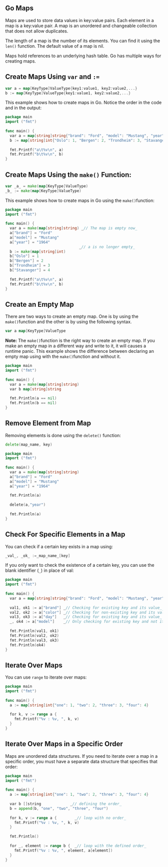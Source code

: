 ## Go Maps

Maps are used to store data values in key:value pairs. Each element in a map is a key:value pair. A map is an unordered and changeable collection that does not allow duplicates.

The length of a map is the number of its elements. You can find it using the `len()` function. The default value of a map is nil. 

Maps hold references to an underlying hash table. Go has multiple ways for creating maps.

## Create Maps Using `var` and `:=`

```go
var a = map[KeyType]ValueType{key1:value1, key2:value2,...}
b := map[KeyType]ValueType{key1:value1, key2:value2,...}
```

This example shows how to create maps in Go. Notice the order in the code and in the output:

```go
package main  
import ("fmt")  
  
func main() {  
  var a = map[string]string{"brand": "Ford", "model": "Mustang", "year": "1964"}  
  b := map[string]int{"Oslo": 1, "Bergen": 2, "Trondheim": 3, "Stavanger": 4}  
  
  fmt.Printf("a\t%v\n", a)  
  fmt.Printf("b\t%v\n", b)  
}
```

## Create Maps Using the `make()` Function:

```go
var _a_ = make(map[KeyType]ValueType)  
_b_ := make(map[KeyType]ValueType)
```

This example shows how to create maps in Go using the `make()`function:

```go
package main  
import ("fmt")  
  
func main() {  
  var a = make(map[string]string) _// The map is empty now_  
  a["brand"] = "Ford"  
  a["model"] = "Mustang"  
  a["year"] = "1964"  
                                 _// a is no longer empty_  
  b := make(map[string]int)  
  b["Oslo"] = 1  
  b["Bergen"] = 2  
  b["Trondheim"] = 3  
  b["Stavanger"] = 4  
  
  fmt.Printf("a\t%v\n", a)  
  fmt.Printf("b\t%v\n", b)  
}
```

## Create an Empty Map

There are two ways to create an empty map. One is by using the `make()`function and the other is by using the following syntax.

```go
var a map[KeyType]ValueType
```

**Note:** The `make()`function is the right way to create an empty map. If you make an empty map in a different way and write to it, it will causes a runtime panic.
This example shows the difference between declaring an empty map using with the `make()`function and without it.

```go
package main  
import ("fmt")  
  
func main() {  
  var a = make(map[string]string)  
  var b map[string]string  
  
  fmt.Println(a == nil)  
  fmt.Println(b == nil)  
}
```

## Remove Element from Map

Removing elements is done using the `delete()` function:

```go
delete(map_name, key)
```

```go
package main  
import ("fmt")  
  
func main() {  
  var a = make(map[string]string)  
  a["brand"] = "Ford"  
  a["model"] = "Mustang"  
  a["year"] = "1964"  
  
  fmt.Println(a)  
  
  delete(a,"year")  
  
  fmt.Println(a)  
}
```

## Check For Specific Elements in a Map

You can check if a certain key exists in a map using:

```go
_val_, _ok_ :=_map_name_[key]
```

If you only want to check the existence of a certain key, you can use the blank identifier (`_`) in place of val: 

```go
package main  
import ("fmt")  
  
func main() {  
  var a = map[string]string{"brand": "Ford", "model": "Mustang", "year": "1964", "day":""}  
  
  val1, ok1 := a["brand"] _// Checking for existing key and its value_  
  val2, ok2 := a["color"] _// Checking for non-existing key and its value_  
  val3, ok3 := a["day"]   _// Checking for existing key and its value_  
  _, ok4 := a["model"]    _// Only checking for existing key and not its value_  
  
  fmt.Println(val1, ok1)  
  fmt.Println(val2, ok2)  
  fmt.Println(val3, ok3)  
  fmt.Println(ok4)  
}
```

## Iterate Over Maps

You can use `range` to iterate over maps:

```go
package main  
import ("fmt")  
  
func main() {  
  a := map[string]int{"one": 1, "two": 2, "three": 3, "four": 4}  
  
  for k, v := range a {  
    fmt.Printf("%v : %v, ", k, v)  
  }  
}
```

## Iterate Over Maps in a Specific Order

Maps are unordered data structures. If you need to iterate over a map in a specific order, you must have a separate data structure that specifies that order: 

```go
package main  
import ("fmt")  
  
func main() {  
  a := map[string]int{"one": 1, "two": 2, "three": 3, "four": 4}  
  
  var b []string             _// defining the order_  
  b = append(b, "one", "two", "three", "four")  
  
  for k, v := range a {        _// loop with no order_  
    fmt.Printf("%v : %v, ", k, v)  
  }  
  
  fmt.Println()  
  
  for _, element := range b {  _// loop with the defined order_  
    fmt.Printf("%v : %v, ", element, a[element])  
  }  
}
```